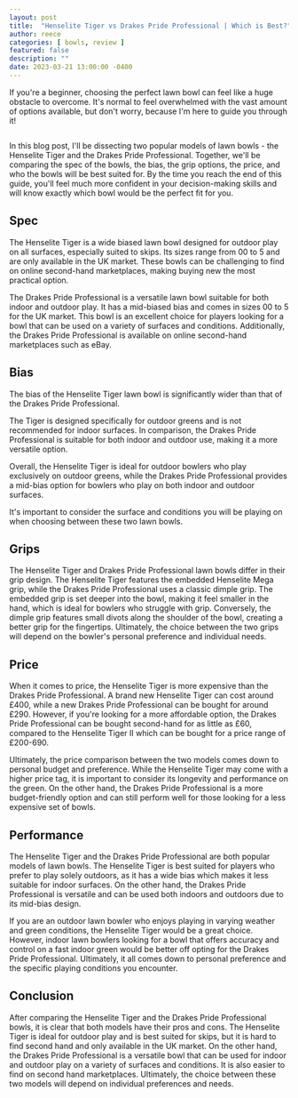 ```yaml
---
layout: post
title:  "Henselite Tiger vs Drakes Pride Professional | Which is Best?"
author: reece
categories: [ bowls, review ]
featured: false
description: ""
date: 2023-03-21 13:00:00 -0400
---
```

    

<!-- wp:paragraph -->
<p xmlns="http://www.w3.org/1999/xhtml">If you're a beginner, choosing the perfect lawn bowl can feel like a huge obstacle to overcome. It's normal to feel overwhelmed with the vast amount of options available, but don't worry, because I'm here to guide you through it! </p>
<!-- /wp:paragraph -->

<!-- wp:image {"id":1936,"sizeSlug":"large","linkDestination":"none"} -->
<figure class="wp-block-image size-large"><img src="/img/posts/henselite-tiger-vs-drakes-pride-professional-1024x576.jpg" alt="" class="wp-image-1936"/></figure>
<!-- /wp:image -->

<!-- wp:paragraph -->
<p>In this blog post, I'll be dissecting two popular models of lawn bowls - the Henselite Tiger and the Drakes Pride Professional. Together, we'll be comparing the spec of the bowls, the bias, the grip options, the price, and who the bowls will be best suited for. By the time you reach the end of this guide, you'll feel much more confident in your decision-making skills and will know exactly which bowl would be the perfect fit for you.</p>
<!-- /wp:paragraph -->

<!-- wp:heading -->
<h2>Spec</h2>
<!-- /wp:heading -->

<!-- wp:block {"ref":2719} /-->

<!-- wp:paragraph -->
<p>The Henselite Tiger is a wide biased lawn bowl designed for outdoor play on all surfaces, especially suited to skips. Its sizes range from 00 to 5 and are only available in the UK market. These bowls can be challenging to find on online second-hand marketplaces, making buying new the most practical option.</p>
<!-- /wp:paragraph -->

<!-- wp:block {"ref":2685} /-->

<!-- wp:paragraph -->
<p>The Drakes Pride Professional is a versatile lawn bowl suitable for both indoor and outdoor play. It has a mid-biased bias and comes in sizes 00 to 5 for the UK market. This bowl is an excellent choice for players looking for a bowl that can be used on a variety of surfaces and conditions. Additionally, the Drakes Pride Professional is available on online second-hand marketplaces such as eBay.</p>
<!-- /wp:paragraph -->

<!-- wp:heading -->
<h2>Bias</h2>
<!-- /wp:heading -->

<!-- wp:paragraph -->
<p>The bias of the Henselite Tiger lawn bowl is significantly wider than that of the Drakes Pride Professional. </p>
<!-- /wp:paragraph -->

<!-- wp:block {"ref":2828} /-->

<!-- wp:paragraph -->
<p>The Tiger is designed specifically for outdoor greens and is not recommended for indoor surfaces. In comparison, the Drakes Pride Professional is suitable for both indoor and outdoor use, making it a more versatile option.</p>
<!-- /wp:paragraph -->

<!-- wp:paragraph -->
<p>Overall, the Henselite Tiger is ideal for outdoor bowlers who play exclusively on outdoor greens, while the Drakes Pride Professional provides a mid-bias option for bowlers who play on both indoor and outdoor surfaces. </p>
<!-- /wp:paragraph -->

<!-- wp:block {"ref":2809} /-->

<!-- wp:paragraph -->
<p>It's important to consider the surface and conditions you will be playing on when choosing between these two lawn bowls.</p>
<!-- /wp:paragraph -->

<!-- wp:heading -->
<h2>Grips</h2>
<!-- /wp:heading -->

<!-- wp:paragraph -->
<p>The Henselite Tiger and Drakes Pride Professional lawn bowls differ in their grip design. The Henselite Tiger features the embedded Henselite Mega grip, while the Drakes Pride Professional uses a classic dimple grip. The embedded grip is set deeper into the bowl, making it feel smaller in the hand, which is ideal for bowlers who struggle with grip. Conversely, the dimple grip features small divots along the shoulder of the bowl, creating a better grip for the fingertips. Ultimately, the choice between the two grips will depend on the bowler's personal preference and individual needs.</p>
<!-- /wp:paragraph -->

<!-- wp:heading -->
<h2>Price</h2>
<!-- /wp:heading -->

<!-- wp:paragraph -->
<p>When it comes to price, the Henselite Tiger is more expensive than the Drakes Pride Professional. A brand new Henselite Tiger can cost around £400, while a new Drakes Pride Professional can be bought for around £290. However, if you're looking for a more affordable option, the Drakes Pride Professional can be bought second-hand for as little as £60, compared to the Henselite Tiger II which can be bought for a price range of £200-690.</p>
<!-- /wp:paragraph -->

<!-- wp:paragraph -->
<p>Ultimately, the price comparison between the two models comes down to personal budget and preference. While the Henselite Tiger may come with a higher price tag, it is important to consider its longevity and performance on the green. On the other hand, the Drakes Pride Professional is a more budget-friendly option and can still perform well for those looking for a less expensive set of bowls.</p>
<!-- /wp:paragraph -->

<!-- wp:heading -->
<h2>Performance</h2>
<!-- /wp:heading -->

<!-- wp:paragraph -->
<p>The Henselite Tiger and the Drakes Pride Professional are both popular models of lawn bowls. The Henselite Tiger is best suited for players who prefer to play solely outdoors, as it has a wide bias which makes it less suitable for indoor surfaces. On the other hand, the Drakes Pride Professional is versatile and can be used both indoors and outdoors due to its mid-bias design.</p>
<!-- /wp:paragraph -->

<!-- wp:paragraph -->
<p>If you are an outdoor lawn bowler who enjoys playing in varying weather and green conditions, the Henselite Tiger would be a great choice. However, indoor lawn bowlers looking for a bowl that offers accuracy and control on a fast indoor green would be better off opting for the Drakes Pride Professional. Ultimately, it all comes down to personal preference and the specific playing conditions you encounter.</p>
<!-- /wp:paragraph -->

<!-- wp:heading -->
<h2>Conclusion</h2>
<!-- /wp:heading -->

<!-- wp:paragraph -->
<p>After comparing the Henselite Tiger and the Drakes Pride Professional bowls, it is clear that both models have their pros and cons. The Henselite Tiger is ideal for outdoor play and is best suited for skips, but it is hard to find second hand and only available in the UK market. On the other hand, the Drakes Pride Professional is a versatile bowl that can be used for indoor and outdoor play on a variety of surfaces and conditions. It is also easier to find on second hand marketplaces. Ultimately, the choice between these two models will depend on individual preferences and needs.</p>
<!-- /wp:paragraph -->
    